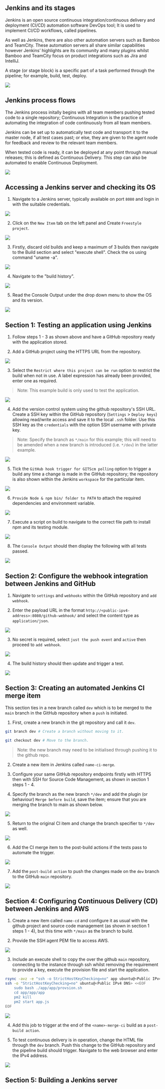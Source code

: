 ## **Jenkins and its stages**

Jenkins is an open source continuous integration/continuous delivery and deployment (CI/CD) automation software DevOps tool; It is used to implement CI/CD workflows, called pipelines.

As well as Jenkins, there are also other automation servers such as Bamboo and TeamCity. These automation servers all share similar capabilities however Jenkins’ highlights are its community and many plugins whilst Bamboo and TeamCity focus on product integrations such as Jira and IntelliJ.

A stage (or stage block) is a specific part of a task performed through the pipeline; for example, build, test, deploy.

![](images/stages.PNG)

## **Jenkins process flows**

The Jenkins process initally begins with all team members pushing tested code to a single repository; Continuous Integration is the practice of automating the integration of code continuously from all team members.

Jenkins can be set up to automatically test code and transport it to the master node, if all test cases past; or else, they are given to the agent node for feedback and review to the relevant team members.

When tested code is ready, it can be deployed at any point through manual releases; this is defined as Continuous Delivery. This step can also be automated to enable Continuous Deployment.

![](images/process.PNG)

## **Accessing a Jenkins server and checking its OS**

1. Navigate to a Jenkins server, typically available on port `8080` and login in with the suitable credentials.

![](images/login.PNG)

2. Click on the `New Item` tab on the left panel and Create `Freestyle project`.

![](images/freestyle.PNG)

3. Firstly, discard old builds and keep a maximum of 3 builds then navigate to the Build section and select "execute shell". Check the os using command "uname -a".

![](images/uname.PNG)

4. Navigate to the "build history".

![](images/build.PNG)

5. Read the Console Output under the drop down menu to show the OS and its version.

![](images/console.PNG)


## **Section 1: Testing an application using Jenkins**

1. Follow steps 1 - 3 as shown above and have a GitHub repository ready with the application stored.

2. Add a GitHub project using the HTTPS URL from the repository.

![](images/https.PNG)

3. Select the `Restrict where this project can be run` option to restrict the build when not in use. A label expression has already been provided, enter one as required.

> Note: This example build is only used to test the application.

![](images/restrict.PNG)

4. Add the version control system using the github repository's SSH URL. Create a SSH key within the GitHub repository (`Settings` > `Deploy keys`) allowing read/write access and save it to the local `.ssh` folder. Use this SSH key as the `credentials` with the option SSH username with private key.

>Note: Specify the branch as `*/main` for this example; this will need to be amended when a new branch is introduced (i.e. `*/dev`) in the latter example.

![](images/ssh.PNG)

5. Tick the `GitHub hook trigger for GITScm polling` option to trigger a build any time a change is made in the GitHub repository; the repository is also shown within the Jenkins `workspace` for the particular item.

![](images/webhook.PNG)

6. `Provide Node & npm bin/ folder to PATH` to attach the required dependencies and environment variable.

![](images/env.PNG)

7. Execute a script on build to navigate to the correct file path to install npm and its testing module.

![](images/shell.PNG)

8. The `Console Output` should then display the following with all tests passed.

![](images/test.PNG)

## **Section 2: Configure the webhook integration between Jenkins and GitHub**

1. Navigate to `settings` and `webhooks` within the GitHub repository and `add webhook`.

2. Enter the payload URL in the format `http://<public-ipv4-address>:8080/github-webhook/` and select the content type as `application/json`.

![](images/webhook-setup.PNG)

3. No secret is required, select `just the push event` and `active` then proceed to `add webhook`.

![](images/pushevent.PNG)

4. The build history should then update and trigger a test.

![](images/webhook-done.PNG)

## **Section 3: Creating an automated Jenkins CI merge item**

This section ties in a new branch called `dev` which is to be merged to the `main` branch in the GitHub repository when a `push` is initiated.

1. First, create a new branch in the git repository and call it `dev`.

```bash
git branch dev # Create a branch without moving to it.

git checkout dev # Move to the branch.
```

> Note: the new branch may need to be initialised through pushing it to the github repo.

2. Create a new item in Jenkins called `name-ci-merge`.

3. Configure your same GitHub repository endpoints firstly with HTTPS then with SSH for Source Code Management, as shown in section 1 steps 1 - 4.

4. Specify the branch as the new branch `*/dev` and add the plugin (or behaviour) `Merge before build`, save the item; ensure that you are merging the branch to main as shown below.

![](images/merge-scm.PNG)

5. Return to the original CI item and change the branch specifier to `*/dev` as well.

![](images/ci-dev.PNG)

6. Add the CI merge item to the post-build actions if the tests pass to automate the trigger.

![](images/ci-post.PNG)

7. Add the `post-build action` to push the changes made on the `dev` branch to the GitHub `main` repository.

![](images/publisher.PNG)


## **Section 4: Configuring Continuous Delivery (CD) between Jenkins and AWS**

1. Create a new item called `name-cd` and configure it as usual with the github project and source code management (as shown in section 1 steps 1 - 4), but this time with `*/main` as the branch to build.

2. Provide the SSH agent PEM file to access AWS.

![](images/build-pem.PNG)

3. Include an execute shell to copy the over the github `main` repository, connecting to the instance through ssh whilst removing the requirement to provide a key, execute the provision file and start the application.

```bash
rsync -avz -e "ssh -o StrictHostKeyChecking=no" app ubuntu@<Public IPv4 DNS>:/home/ubuntu
ssh -o "StrictHostKeyChecking=no" ubuntu@<Public IPv4 DNS> <<EOF
	sudo bash ./app/app/provsion.sh
	cd app/app/app
	pm2 kill
	pm2 start app.js
EOF
```

![](images/cd-build.PNG)

4. Add this job to trigger at the end of the `<name>-merge-ci` build as a `post-build action`.

5. To test continuous delivery is in operation, change the HTML file through the `dev` branch. Push this change to the GitHub repository and the pipeline build should trigger. Navigate to the web browser and enter the IPv4 address.

![](images/final.PNG)

## **Section 5: Building a Jenkins server**

